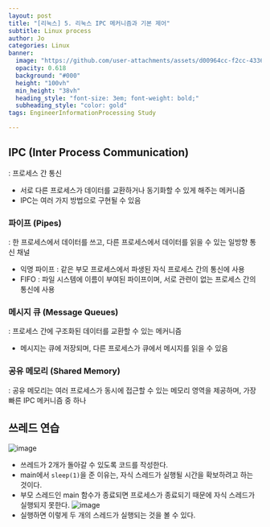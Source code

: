 ```yaml
---
layout: post
title: "[리눅스] 5. 리눅스 IPC 메커니즘과 기본 제어"
subtitle: Linux process
author: Jo
categories: Linux
banner:
  image: "https://github.com/user-attachments/assets/d00964cc-f2cc-4336-99f9-12b76046aa9f9"
  opacity: 0.618
  background: "#000"
  height: "100vh"
  min_height: "38vh"
  heading_style: "font-size: 3em; font-weight: bold;"
  subheading_style: "color: gold"
tags: EngineerInformationProcessing Study

---
```



## IPC (Inter Process Communication)
: 프로세스 간 통신
- 서로 다른 프로세스가 데이터를 교환하거나 동기화할 수 있게 해주는 메커니즘
- IPC는 여러 가지 방법으로 구현될 수 있음
### 파이프 (Pipes)
: 한 프로세스에서 데이터를 쓰고, 다른 프로세스에서 데이터를 읽을 수 있는 일방향 통신 채널
- 익명 파이프 : 같은 부모 프로세스에서 파생된 자식 프로세스 간의 통신에 사용
- FIFO : 파일 시스템에 이름이 부여된 파이프이며, 서로 관련이 없는 프로세스 간의 통신에 사용
### 메시지 큐 (Message Queues)
: 프로세스 간에 구조화된 데이터를 교환할 수 있는 메커니즘
- 메시지는 큐에 저장되며, 다른 프로세스가 큐에서 메시지를 읽을 수 있음
### 공유 메모리 (Shared Memory)
: 공유 메모리는 여러 프로세스가 동시에 접근할 수 있는 메모리 영역을 제공하며, 가장 빠른 IPC 메커니즘 중 하나


## 쓰레드 연습
![image](https://github.com/user-attachments/assets/86a24132-0c98-4c7d-9adb-760699fdd589)
- 쓰레드가 2개가 돌아갈 수 있도록 코드를 작성한다.
- main에서 ``sleep(1)``을 준 이유는, 자식 스레드가 실행될 시간을 확보하려고 하는 것이다.
- 부모 스레드인 main 함수가 종료되면 프로세스가 종료되기 때문에 자식 스레드가 실행되지 못한다.
![image](https://github.com/user-attachments/assets/f772c5a4-3e34-4adc-a930-ca9884e92037)
- 실행하면 이렇게 두 개의 스레드가 실행되는 것을 볼 수 있다.























